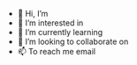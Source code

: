 - 👋 Hi, I’m 
- 👀 I’m interested in 
- 🌱 I’m currently learning 
- 💞️ I’m looking to collaborate on
- 📫 To reach me email 
